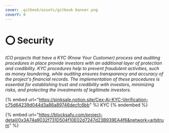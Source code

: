 ```yaml
---
cover: .gitbook/assets/gitbook banner.png
coverY: 0
---
```


# ⭕ Security

_ICO projects that have a KYC (Know Your Customer) process and auditing procedures in place provide investors with an additional layer of protection and credibility. KYC procedures help to prevent fraudulent activities, such as money laundering, while auditing ensures transparency and accuracy of the project's financial records. The implementation of these procedures is essential for establishing trust and credibility with investors, minimizing risks, and protecting the investments of legitimate investors._

{% embed url="https://pinksale.notion.site/Cex-Ai-KYC-Verification-c75d64239d044d3a86a89746decfc6bb" %}
KYC
{% endembed %}

{% embed url="https://blocksafu.com/project-detail/0x3A74a9032f731D504f10E02d7247d23B939EA4f6&network=arbitrum" %}
